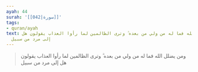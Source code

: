 ```yaml
---
ayah: 44
surah: '[[042|سورة]]'
tags:
- quran/ayah
text: ومن يضلل الله فما له من ولي من بعده ۗ وترى الظالمين لما رأوا العذاب يقولون هل
  إلى مرد من سبيل
---
```

> ومن يضلل الله فما له من ولي من بعده ۗ وترى الظالمين لما رأوا العذاب يقولون هل إلى مرد من سبيل
